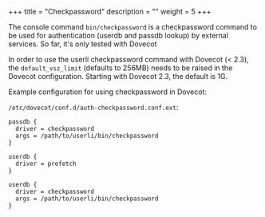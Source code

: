 +++
title = "Checkpassword"
description = ""
weight = 5
+++

The console command `bin/checkpassword` is a checkpassword command
to be used for authentication (userdb and passdb lookup) by external services.
So far, it's only tested with Dovecot
<!--more-->

In order to use the userli checkpassword command with Dovecot (< 2.3), the
`default_vsz_limit` (defaults to 256MB) needs to be raised in the Dovecot
configuration. Starting with Dovecot 2.3, the default is 1G.

Example configuration for using checkpassword in Dovecot:

`/etc/dovecot/conf.d/auth-checkpassword.conf.ext`:

    passdb {
      driver = checkpassword
      args = /path/to/userli/bin/checkpassword
    }

    userdb {
      driver = prefetch
    }

    userdb {
      driver = checkpassword
      args = /path/to/userli/bin/checkpassword
    }
